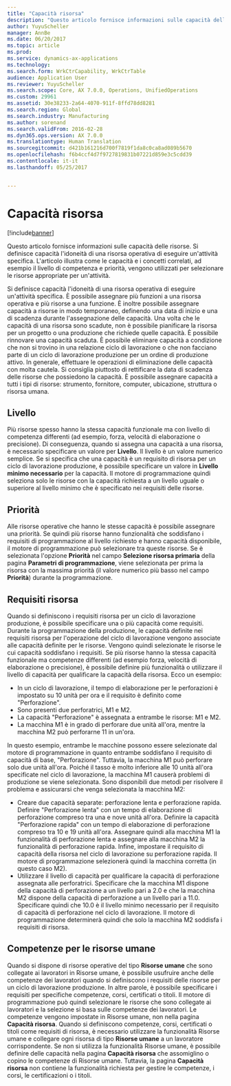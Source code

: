 ```yaml
---
title: "Capacità risorsa"
description: "Questo articolo fornisce informazioni sulle capacità delle risorse. Si definisce capacità l'idoneità di una risorsa operativa di eseguire un'attività specifica. L'articolo illustra come le capacità e i concetti correlati, ad esempio il livello di competenza e priorità, vengono utilizzati per selezionare le risorse appropriate per un'attività."
author: YuyuScheller
manager: AnnBe
ms.date: 06/20/2017
ms.topic: article
ms.prod: 
ms.service: dynamics-ax-applications
ms.technology: 
ms.search.form: WrkCtrCapability, WrkCtrTable
audience: Application User
ms.reviewer: YuyuScheller
ms.search.scope: Core, AX 7.0.0, Operations, UnifiedOperations
ms.custom: 29961
ms.assetid: 30e38233-2a64-4070-911f-8ffd78dd8281
ms.search.region: Global
ms.search.industry: Manufacturing
ms.author: sorenand
ms.search.validFrom: 2016-02-28
ms.dyn365.ops.version: AX 7.0.0
ms.translationtype: Human Translation
ms.sourcegitcommit: d421b161216d700f7819f1da8c0ca8ad089b5670
ms.openlocfilehash: f6b4ccf4d7f9727819831b07221d859e3c5cdd39
ms.contentlocale: it-it
ms.lasthandoff: 05/25/2017


---
```


# <a name="resource-capabilities"></a>Capacità risorsa

[!include[banner](../includes/banner.md)]


Questo articolo fornisce informazioni sulle capacità delle risorse. Si definisce capacità l'idoneità di una risorsa operativa di eseguire un'attività specifica. L'articolo illustra come le capacità e i concetti correlati, ad esempio il livello di competenza e priorità, vengono utilizzati per selezionare le risorse appropriate per un'attività.

Si definisce capacità l'idoneità di una risorsa operativa di eseguire un'attività specifica. È possibile assegnare più funzioni a una risorsa operativa e più risorse a una funzione. È inoltre possibile assegnare capacità a risorse in modo temporaneo, definendo una data di inizio e una di scadenza durante l'assegnazione delle capacità. Una volta che le capacità di una risorsa sono scadute, non è possibile pianificare la risorsa per un progetto o una produzione che richiede quelle capacità. È possibile rinnovare una capacità scaduta. È possibile eliminare capacità a condizione che non si trovino in una relazione ciclo di lavorazione o che non facciano parte di un ciclo di lavorazione produzione per un ordine di produzione attivo. In generale, effettuare le operazioni di eliminazione delle capacità con molta cautela. Si consiglia piuttosto di rettificare la data di scadenza delle risorse che possiedono la capacità. È possibile assegnare capacità a tutti i tipi di risorse: strumento, fornitore, computer, ubicazione, struttura o risorsa umana.

## <a name="level"></a>Livello
Più risorse spesso hanno la stessa capacità funzionale ma con livello di competenza differenti (ad esempio, forza, velocità di elaborazione o precisione). Di conseguenza, quando si assegna una capacità a una risorsa, è necessario specificare un valore per **Livello**. Il livello è un valore numerico semplice. Se si specifica che una capacità è un requisito di risorsa per un ciclo di lavorazione produzione, è possibile specificare un valore in **Livello minimo necessario** per la capacità. Il motore di programmazione quindi seleziona solo le risorse con la capacità richiesta a un livello uguale o superiore al livello minimo che è specificato nei requisiti delle risorse.

## <a name="priority"></a>Priorità
Alle risorse operative che hanno le stesse capacità è possibile assegnare una priorità. Se quindi più risorse hanno funzionalità che soddisfano i requisiti di programmazione al livello richiesto e hanno capacità disponibile, il motore di programmazione può selezionare tra queste risorse. Se è selezionata l'opzione **Priorità** nel campo **Selezione risorsa primaria** della pagina **Parametri di programmazione**, viene selezionata per prima la risorsa con la massima priorità (il valore numerico più basso nel campo **Priorità**) durante la programmazione.

## <a name="resource-requirements"></a>Requisiti risorsa
Quando si definiscono i requisiti risorsa per un ciclo di lavorazione produzione, è possibile specificare una o più capacità come requisiti. Durante la programmazione della produzione, le capacità definite nei requisiti risorsa per l'operazione del ciclo di lavorazione vengono associate alle capacità definite per le risorse. Vengono quindi selezionate le risorse le cui capacità soddisfano i requisiti. Se più risorse hanno la stessa capacità funzionale ma competenze differenti (ad esempio forza, velocità di elaborazione o precisione), è possibile definire più funzionalità o utilizzare il livello di capacità per qualificare la capacità della risorsa. Ecco un esempio:

-   In un ciclo di lavorazione, il tempo di elaborazione per le perforazioni è impostato su 10 unità per ora e il requisito è definito come "Perforazione".
-   Sono presenti due perforatrici, M1 e M2.
-   La capacità "Perforazione" è assegnata a entrambe le risorse: M1 e M2.
-   La macchina M1 è in grado di perforare due unità all'ora, mentre la macchina M2 può perforarne 11 in un'ora.

In questo esempio, entrambe le macchine possono essere selezionate dal motore di programmazione in quanto entrambe soddisfano il requisito di capacità di base, "Perforazione". Tuttavia, la macchina M1 può perforare solo due unità all'ora. Poiché il tasso è molto inferiore alle 10 unità all'ora specificate nel ciclo di lavorazione, la macchina M1 causerà problemi di produzione se viene selezionata. Sono disponibili due metodi per risolvere il problema e assicurarsi che venga selezionata la macchina M2:

-   Creare due capacità separate: perforazione lenta e perforazione rapida. Definire "Perforazione lenta" con un tempo di elaborazione di perforazione compreso tra una e nove unità all'ora. Definire la capacità "Perforazione rapida" con un tempo di elaborazione di perforazione compreso tra 10 e 19 unità all'ora. Assegnare quindi alla macchina M1 la funzionalità di perforazione lenta e assegnare alla macchina M2 la funzionalità di perforazione rapida. Infine, impostare il requisito di capacità della risorsa nel ciclo di lavorazione su perforazione rapida. Il motore di programmazione selezionerà quindi la macchina corretta (in questo caso M2).
-   Utilizzare il livello di capacità per qualificare la capacità di perforazione assegnata alle perforatrici. Specificare che la macchina M1 dispone della capacità di perforazione a un livello pari a 2.0 e che la macchina M2 dispone della capacità di perforazione a un livello pari a 11.0. Specificare quindi che 10.0 è il livello minimo necessario per il requisito di capacità di perforazione nel ciclo di lavorazione. Il motore di programmazione determinerà quindi che solo la macchina M2 soddisfa i requisiti di risorsa.

## <a name="competencies-for-human-resources"></a>Competenze per le risorse umane
Quando si dispone di risorse operative del tipo **Risorse umane** che sono collegate ai lavoratori in Risorse umane, è possibile usufruire anche delle competenze dei lavoratori quando si definiscono i requisiti delle risorse per un ciclo di lavorazione produzione. In altre parole, è possibile specificare i requisiti per specifiche competenze, corsi, certificati o titoli. Il motore di programmazione può quindi selezionare le risorse che sono collegate ai lavoratori e la selezione si basa sulle competenze dei lavoratori. Le competenze vengono impostate in Risorse umane, non nella pagina **Capacità risorsa**. Quando si definiscono competenze, corsi, certificati o titoli come requisiti di risorsa, è necessario utilizzare la funzionalità Risorse umane e collegare ogni risorsa di tipo **Risorse umane** a un lavoratore corrispondente. Se non si utilizza la funzionalità Risorse umane, è possibile definire delle capacità nella pagina **Capacità risorsa** che assomiglino o copino le competenze di Risorse umane. Tuttavia, la pagina **Capacità risorsa** non contiene la funzionalità richiesta per gestire le competenze, i corsi, le certificazioni o i titoli.




